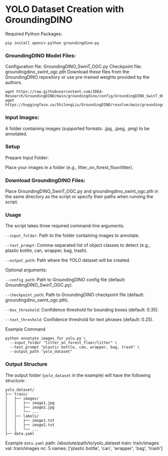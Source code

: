 # YOLO Dataset Creation with GroundingDINO

Required Python Packages:

`pip install opencv-python groundingdino-py`

### GroundingDINO Model Files:

Configuration file: GroundingDINO_SwinT_OGC.py
Checkpoint file: groundingdino_swint_ogc.pth
Download these files from the GroundingDINO repository or use pre-trained weights provided by the authors.

```console
wget https://raw.githubusercontent.com/IDEA-Research/GroundingDINO/main/groundingdino/config/GroundingDINO_SwinT_OGC.py
wget https://huggingface.co/ShilongLiu/GroundingDINO/resolve/main/groundingdino_swint_ogc.pth
```

### Input Images:

A folder containing images (supported formats: .jpg, .jpeg, .png) to be annotated.


### Setup

Prepare Input Folder:

Place your images in a folder (e.g., litter_on_forest_floor/litter).


### Download GroundingDINO Files:

Place GroundingDINO_SwinT_OGC.py and groundingdino_swint_ogc.pth in the same directory as the script or specify their paths when running the script.


### Usage
The script takes three required command-line arguments:

`--input_folder`: Path to the folder containing images to annotate.

`--text_prompt`: Comma-separated list of object classes to detect (e.g., plastic bottle, can, wrapper, bag, trash).

`--output_path`: Path where the YOLO dataset will be created.

Optional arguments:

`--config_path`: Path to GroundingDINO config file (default: GroundingDINO_SwinT_OGC.py).

`--checkpoint_path`: Path to GroundingDINO checkpoint file (default: groundingdino_swint_ogc.pth).

`--box_threshold`: Confidence threshold for bounding boxes (default: 0.35).

`--text_threshold`: Confidence threshold for text phrases (default: 0.25).

Example Command
```
python annotate_images_for_yolo.py \
  --input_folder "litter_on_forest_floor/litter" \
  --text_prompt "plastic bottle, can, wrapper, bag, trash" \
  --output_path "yolo_dataset"
```

### Output Structure
The output folder (`yolo_dataset` in the example) will have the following structure:
```
yolo_dataset/
├── train/
│   ├── images/
│   │   ├── image1.jpg
│   │   ├── image2.jpg
│   │   └── ...
│   ├── labels/
│   │   ├── image1.txt
│   │   ├── image2.txt
│   │   └── ...
├── data.yaml
```

Example `data.yaml`
path: /absolute/path/to/yolo_dataset
train: train/images
val: train/images
nc: 5
names: ['plastic bottle', 'can', 'wrapper', 'bag', 'trash']
